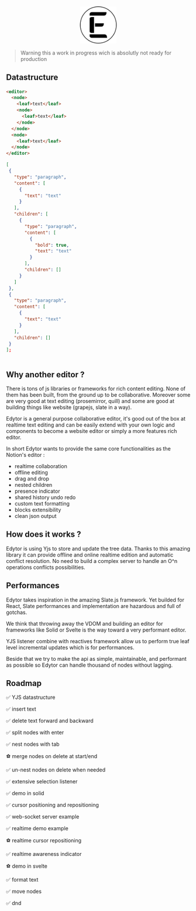 <p align="center">
  <img width="20%" src="logo.png" alt="Sublime's custom image"/>
</p>

> Warning
> this a work in progress wich is absolutly not ready for production

## Datastructure

```html
<editor>
  <node>
    <leaf>text</leaf>
    <node>
      <leaf>text</leaf>
    </node>
  </node>
  <node>
    <leaf>text</leaf>
  </node>
</editor>
```

```json
[
 {
   "type": "paragraph",
   "content": [
     {
       "text": "text"
     }
   ],
   "children": [
     {
       "type": "paragraph",
       "content": [
         {
           "bold": true,
           "text": "text"
         }
       ],
       "children": []
     }
   ]
 },
 {
   "type": "paragraph",
   "content": [
     {
       "text": "text"
     }
   ],
   "children": []
 }
];



```

## Why another editor ?

There is tons of js libraries or frameworks for rich content editing. None of them has been built, from the ground up to be collaborative. Moreover some are very good at text editing (prosemirror, quill) and some are good at building things like website (grapejs, slate in a way).

Edytor is a general purpose collaborative editor, it's good out of the box at realtime text editing and can be easily extend with your own logic and components to become a website editor or simply a more features rich editor.

In short Edytor wants to provide the same core functionalities as the Notion's editor :

- realtime collaboration
- offline editing
- drag and drop
- nested children
- presence indicator
- shared history undo redo
- custom text formatting
- blocks extensibility
- clean json output

## How does it works ?

Edytor is using Yjs to store and update the tree data. Thanks to this amazing library it can provide offline and online realtime edition and automatic conflict resolution. No need to build a complex server to handle an O^n operations conflicts possibilities.

## Performances

Edytor takes inspiration in the amazing Slate.js framework. Yet builded for React, Slate performances and implementation are hazardous and full of gotchas.

We think that throwing away the VDOM and building an editor for frameworks like Solid or Svelte is the way toward a very performant editor.

YJS listener combine with reactives framework allow us to perform true leaf level incremental updates which is for performances.

Beside that we try to make the api as simple, maintainable, and performant as possible so Edytor can handle thousand of nodes without lagging.

## Roadmap

✅ YJS datastructure

✅ insert text

✅ delete text forward and backward

✅ split nodes with enter

✅ nest nodes with tab

⚽ merge nodes on delete at start/end

✅ un-nest nodes on delete when needed

✅ extensive selection listener

✅ demo in solid

✅ cursor positioning and repositioning

✅ web-socket server example

✅ realtime demo example

⚽ realtime cursor repositioning

✅ realtime awareness indicator

⚽ demo in svelte

✅ format text

✅ move nodes

✅ dnd
